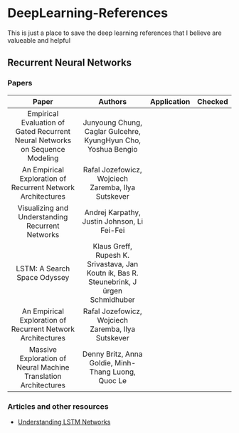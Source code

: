 # DeepLearning-References
This is just a place to save the deep learning references that I believe are valueable and helpful

## Recurrent Neural Networks

### Papers

| Paper 	| Authors 	| Application 	| Checked 	|
|:-:	|:-:	|-	|-	|
| Empirical Evaluation of Gated Recurrent Neural Networks on Sequence Modeling 	| Junyoung Chung, Caglar Gulcehre, KyungHyun Cho, Yoshua Bengio 	|  	|  	|
| An Empirical Exploration of Recurrent Network Architectures 	| Rafal Jozefowicz,  Wojciech Zaremba, Ilya Sutskever 	|  	|  	|
| Visualizing and Understanding Recurrent Networks 	| Andrej Karpathy, Justin Johnson, Li Fei-Fei 	|  	|  	|
| LSTM: A Search Space Odyssey 	| Klaus Greff, Rupesh K. Srivastava, Jan Koutn ́ık, Bas R. Steunebrink, J ̈urgen Schmidhuber  	|  	|  	|
| An Empirical Exploration of Recurrent Network Architectures 	| Rafal Jozefowicz, Wojciech Zaremba, Ilya Sutskever 	|  	|  	|
| Massive Exploration of Neural Machine Translation Architectures 	| Denny Britz, Anna Goldie, Minh-Thang Luong, Quoc Le 	|  	|  	|

### Articles and other resources
* [Understanding LSTM Networks](https://colah.github.io/posts/2015-08-Understanding-LSTMs/)
